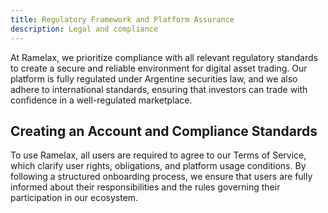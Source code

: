```yaml
---
title: Regulatory Framework and Platform Assurance
description: Legal and compliance
---
```



At Ramelax, we prioritize compliance with all relevant regulatory standards to create a secure and reliable environment for digital asset trading. Our platform is fully regulated under Argentine securities law, and we also adhere to international standards, ensuring that investors can trade with confidence in a well-regulated marketplace.


## Creating an Account and Compliance Standards

To use Ramelax, all users are required to agree to our Terms of Service, which clarify user rights, obligations, and platform usage conditions. By following a structured onboarding process, we ensure that users are fully informed about their responsibilities and the rules governing their participation in our ecosystem.